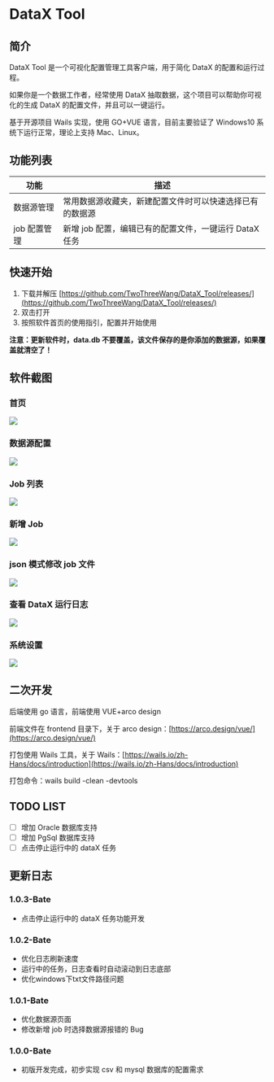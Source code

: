 # DataX Tool

## 简介

DataX Tool 是一个可视化配置管理工具客户端，用于简化 DataX 的配置和运行过程。

如果你是一个数据工作者，经常使用 DataX 抽取数据，这个项目可以帮助你可视化的生成 DataX 的配置文件，并且可以一键运行。

基于开源项目 Wails 实现，使用 GO+VUE 语言，目前主要验证了 Windows10 系统下运行正常，理论上支持 Mac、Linux。

## 功能列表

| 功能         | 描述                                                     |
| ------------ | -------------------------------------------------------- |
| 数据源管理   | 常用数据源收藏夹，新建配置文件时可以快速选择已有的数据源 |
| job 配置管理 | 新增 job 配置，编辑已有的配置文件，一键运行 DataX 任务   |

## 快速开始

1. 下载并解压 [https://github.com/TwoThreeWang/DataX_Tool/releases/](https://github.com/TwoThreeWang/DataX_Tool/releases/)
2. 双击打开
3. 按照软件首页的使用指引，配置并开始使用

**注意：更新软件时，data.db 不要覆盖，该文件保存的是你添加的数据源，如果覆盖就清空了！**

## 软件截图

### 首页

![](images/home.png)

### 数据源配置

![](images/datasource.png)

### Job 列表

![](images/joblist.png)

### 新增 Job

![](images/addjob.png)

### json 模式修改 job 文件

![](images/jsonjob.png)

### 查看 DataX 运行日志

![](images/log.png)

### 系统设置

![](images/setting.png)

## 二次开发

后端使用 go 语言，前端使用 VUE+arco design

前端文件在 frontend 目录下，关于 arco design：[https://arco.design/vue/](https://arco.design/vue/)

打包使用 Wails 工具，关于 Wails：[https://wails.io/zh-Hans/docs/introduction](https://wails.io/zh-Hans/docs/introduction)

打包命令：wails build -clean -devtools

## TODO LIST

- [ ] 增加 Oracle 数据库支持
- [ ] 增加 PgSql 数据库支持
- [ ] 点击停止运行中的 dataX 任务

## 更新日志

### 1.0.3-Bate

- 点击停止运行中的 dataX 任务功能开发

### 1.0.2-Bate

- 优化日志刷新速度
- 运行中的任务，日志查看时自动滚动到日志底部
- 优化windows下txt文件路径问题

### 1.0.1-Bate

- 优化数据源页面
- 修改新增 job 时选择数据源报错的 Bug

### 1.0.0-Bate

- 初版开发完成，初步实现 csv 和 mysql 数据库的配置需求
